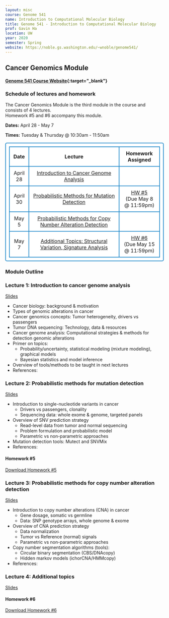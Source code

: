 ```yaml
---
layout: misc
course: Genome 541
name: Introduction to Computational Molecular Biology
title: Genome 541 - Introduction to Computational Molecular Biology
prof: Gavin Ha
location: UW
year: 2020
semester: Spring
website: https://noble.gs.washington.edu/~wnoble/genome541/
---
```


## Cancer Genomics Module

#### [Genome 541 Course Website](https://noble.gs.washington.edu/~wnoble/genome541/){:target="_blank"}

<!-- #### ***IMPORTANT: Due to the policies enacted by UW in response to the COVID-19 health crisis, lectures will be instructed online only.*** -->

### Schedule of lectures and homework
The Cancer Genomics Module is the third module in the course and consists of 4 lectures. <br>
Homework #5 and #6 accompany this module.

**Dates:** April 28 - May 7

**Times:** Tuesday & Thursday @ 10:30am - 11:50am

<style>
      table, td, th { 
      padding: 10px; 
      border: 2px solid #1c87c9;
      border-radius: 5px;
      background-color: #ffffff;
      text-align: center;
      }
    </style>
<table>
	<tr>
		<th width="13%">Date</th>
		<th width="60%" style="text-align:center">Lecture</th>
		<th width="27%">Homework Assigned</th>
	</tr>
	<tr>
		<td>April 28</td>
		<td><a href="#lecture-1-introduction-to-cancer-genome-analysis">Introduction to Cancer Genome Analysis</a></td>
		<td></td>
	</tr>
	<tr>
		<td>April 30</td>
		<td><a href="#lecture-2-probabilistic-methods-for-mutation-detection">Probabilistic Methods for Mutation Detection</a></td>
		<td><a href="#homework-5">HW #5</a><br>(Due May 8 @ 11:59pm)</td>
	</tr>
	<tr>
		<td>May 5</td>
		<td><a href="#lecture-3-probabilistic-methods-for-copy-number-alteration-detection">Probabilistic Methods for Copy Number Alteration Detection</a></td>
		<td></td>
	</tr>
	<tr>
		<td>May 7</td>
		<td><a href="#lecture-4-additional-topics">Additional Topics: Structural Variation, Signature Analysis</a></td>
		<td><a href="#homework-6">HW #6</a><br>(Due May 15 @ 11:59pm)</td>
	</tr>
</table>

### Module Outline

### Lecture 1: Introduction to cancer genome analysis
[Slides]()
- Cancer biology: background & motivation
- Types of genomic alterations in cancer
- Cancer genomics concepts: Tumor heterogeneity, drivers vs passengers
- Tumor DNA sequencing: Technology, data & resources
- Cancer genome analysis: Computational strategies & methods for detection genomic alterations
- Primer on topics: 
	- Probability/uncertainty, statistical modeling (mixture modeling), graphical models
	- Bayesian statistics and model inference
- Overview of tools/methods to be taught in next lectures
- References:

### Lecture 2: Probabilistic methods for mutation detection
[Slides]()
- Introduction to single-nucleotide variants in cancer
	- Drivers vs passengers, clonality
	- Sequencing data: whole exome & genome, targeted panels 
- Overview of SNV prediction strategy
	- Read-level data from tumor and normal sequencing
	- Problem formulation and probabilistic model
	- Parametric vs non-parametric approaches
- Mutation detection tools: Mutect and SNVMix
- References:

#### Homework #5
[Download Homework #5]()

### Lecture 3: Probabilistic methods for copy number alteration detection
[Slides]()
-	Introduction to copy number alterations (CNA) in cancer
	- Gene dosage, somatic vs germline
	- Data: SNP genotype arrays, whole genome & exome
- Overview of CNA prediction strategy
	- Data normalization
	- Tumor vs Reference (normal) signals 
	- Parametric vs non-parametric approaches
- Copy number segmentation algorithms (tools): 
	- Circular binary segmentation (CBS/DNAcopy)
	- Hidden markov models (ichorCNA/HMMcopy)
- References:

### Lecture 4: Additional topics
[Slides]()

#### Homework #6
[Download Homework #6]()
















